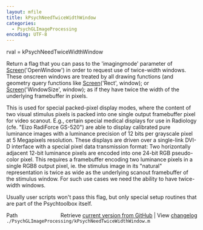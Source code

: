```yaml
---
layout: mfile
title: kPsychNeedTwiceWidthWindow
categories:
  - PsychGLImageProcessing
encoding: UTF-8
---
```


rval = kPsychNeedTwiceWidthWindow

Return a flag that you can pass to the 'imagingmode' parameter of
[Screen](/docs/Screen)\('OpenWindow'\) in order to request use of twice-width windows.
These onscreen windows are treated by all drawing functions \(and geometry
query functions like [Screen](/docs/Screen)\('Rect', window\); or [Screen](/docs/Screen)\('WindowSize',
window\); as if they have twice the width of the underlying framebuffer in
pixels.

This is used for special packed-pixel display modes, where the content of
two visual stimulus pixels is packed into one single output framebuffer
pixel for video scanout. E.g., certain special medical displays for use
in Radiology \(cfe. "Eizo RadiForce GS-520"\) are able to display
calibrated pure luminance images with a luminance precision of 12 bits
per grayscale pixel at 5 Megapixels resolution. These displays are driven
over a single-link DVI-D interface with a special pixel data transmission
format: Two horizontally adjacent 12-bit luminance pixels are encoded
into one 24-bit RGB pseudo-color pixel. This requires a framebuffer
encoding two luminance pixels in a single RGB8 output pixel, ie. the
stimulus image in its "natural" representation is twice as wide as the
underlying scanout framebuffer of the stimulus window. For such use cases
we need the ability to have twice-width windows.

Usually user scripts won't pass this flag, but only special setup
routines that are part of the Psychtoolbox itself.



<div class="code_header" style="text-align:right;">
  <span style="float:left;">Path&nbsp;&nbsp;</span> <span class="counter">Retrieve <a href=
  "https://raw.github.com/Psychtoolbox-3/Psychtoolbox-3/beta/./PsychGLImageProcessing/kPsychNeedTwiceWidthWindow.m">current version from GitHub</a> | View <a href=
  "https://github.com/Psychtoolbox-3/Psychtoolbox-3/commits/beta/./PsychGLImageProcessing/kPsychNeedTwiceWidthWindow.m">changelog</a></span>
</div>
<div class="code">
  <code>./PsychGLImageProcessing/kPsychNeedTwiceWidthWindow.m</code>
</div>
